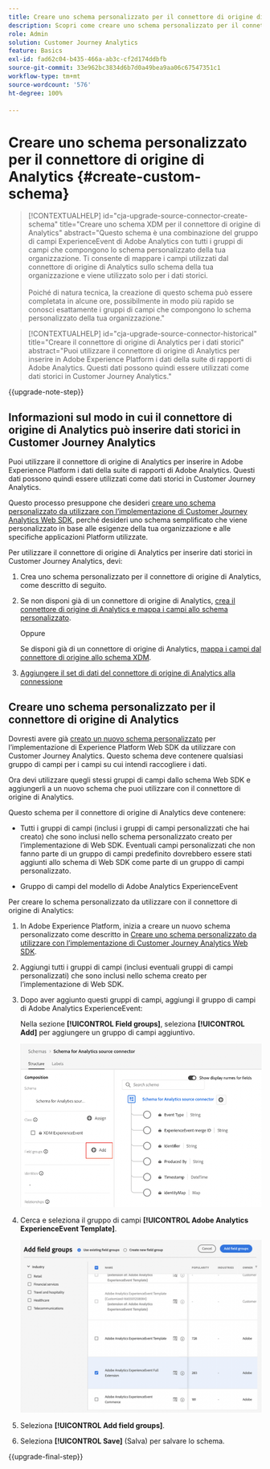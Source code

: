 ```yaml
---
title: Creare uno schema personalizzato per il connettore di origine di Analytics
description: Scopri come creare uno schema personalizzato per il connettore di origine di Analytics
role: Admin
solution: Customer Journey Analytics
feature: Basics
exl-id: fad62c04-b435-466a-ab3c-cf2d174ddbfb
source-git-commit: 33e962bc3834d6b7d0a49bea9aa06c67547351c1
workflow-type: tm+mt
source-wordcount: '576'
ht-degree: 100%

---
```


# Creare uno schema personalizzato per il connettore di origine di Analytics {#create-custom-schema}

<!-- markdownlint-disable MD034 -->

>[!CONTEXTUALHELP]
>id="cja-upgrade-source-connector-create-schema"
>title="Creare uno schema XDM per il connettore di origine di Analytics"
>abstract="Questo schema è una combinazione del gruppo di campi ExperienceEvent di Adobe Analytics con tutti i gruppi di campi che compongono lo schema personalizzato della tua organizzazione. Ti consente di mappare i campi utilizzati dal connettore di origine di Analytics sullo schema della tua organizzazione e viene utilizzato solo per i dati storici.<br><br>Poiché di natura tecnica, la creazione di questo schema può essere completata in alcune ore, possibilmente in modo più rapido se conosci esattamente i gruppi di campi che compongono lo schema personalizzato della tua organizzazione."

<!-- markdownlint-enable MD034 -->

<!-- markdownlint-disable MD034 -->

>[!CONTEXTUALHELP]
>id="cja-upgrade-source-connector-historical"
>title="Creare il connettore di origine di Analytics per i dati storici"
>abstract="Puoi utilizzare il connettore di origine di Analytics per inserire in Adobe Experience Platform i dati della suite di rapporti di Adobe Analytics. Questi dati possono quindi essere utilizzati come dati storici in Customer Journey Analytics."

<!-- markdownlint-enable MD034 -->

{{upgrade-note-step}}

## Informazioni sul modo in cui il connettore di origine di Analytics può inserire dati storici in Customer Journey Analytics

Puoi utilizzare il connettore di origine di Analytics per inserire in Adobe Experience Platform i dati della suite di rapporti di Adobe Analytics. Questi dati possono quindi essere utilizzati come dati storici in Customer Journey Analytics.

Questo processo presuppone che desideri [creare uno schema personalizzato da utilizzare con l’implementazione di Customer Journey Analytics Web SDK](/help/getting-started/cja-upgrade/cja-upgrade-schema-create.md), perché desideri uno schema semplificato che viene personalizzato in base alle esigenze della tua organizzazione e alle specifiche applicazioni Platform utilizzate.

Per utilizzare il connettore di origine di Analytics per inserire dati storici in Customer Journey Analytics, devi:

1. Crea uno schema personalizzato per il connettore di origine di Analytics, come descritto di seguito.

1. Se non disponi già di un connettore di origine di Analytics, [crea il connettore di origine di Analytics e mappa i campi allo schema personalizzato](/help/getting-started/cja-upgrade/cja-upgrade-source-connector.md).

   Oppure

   Se disponi già di un connettore di origine di Analytics, [mappa i campi dal connettore di origine allo schema XDM](/help/getting-started/cja-upgrade/cja-upgrade-from-source-connector.md).

1. [Aggiungere il set di dati del connettore di origine di Analytics alla connessione](/help/getting-started/cja-upgrade/cja-upgrade-source-connector-dataset.md)

## Creare uno schema personalizzato per il connettore di origine di Analytics

Dovresti avere già [creato un nuovo schema personalizzato](/help/getting-started/cja-upgrade/cja-upgrade-schema-create.md) per l’implementazione di Experience Platform Web SDK da utilizzare con Customer Journey Analytics. Questo schema deve contenere qualsiasi gruppo di campi per i campi su cui intendi raccogliere i dati.

Ora devi utilizzare quegli stessi gruppi di campi dallo schema Web SDK e aggiungerli a un nuovo schema che puoi utilizzare con il connettore di origine di Analytics.

Questo schema per il connettore di origine di Analytics deve contenere:

* Tutti i gruppi di campi (inclusi i gruppi di campi personalizzati che hai creato) che sono inclusi nello schema personalizzato creato per l’implementazione di Web SDK. Eventuali campi personalizzati che non fanno parte di un gruppo di campi predefinito dovrebbero essere stati aggiunti allo schema di Web SDK come parte di un gruppo di campi personalizzato.

* Gruppo di campi del modello di Adobe Analytics ExperienceEvent

Per creare lo schema personalizzato da utilizzare con il connettore di origine di Analytics:

1. In Adobe Experience Platform, inizia a creare un nuovo schema personalizzato come descritto in [Creare uno schema personalizzato da utilizzare con l’implementazione di Customer Journey Analytics Web SDK](/help/getting-started/cja-upgrade/cja-upgrade-schema-create.md).

1. Aggiungi tutti i gruppi di campi (inclusi eventuali gruppi di campi personalizzati) che sono inclusi nello schema creato per l’implementazione di Web SDK.

1. Dopo aver aggiunto questi gruppi di campi, aggiungi il gruppo di campi di Adobe Analytics ExperienceEvent:

   Nella sezione **[!UICONTROL Field groups]**, seleziona **[!UICONTROL Add]** per aggiungere un gruppo di campi aggiuntivo.

   ![Aggiungi gruppo di campi allo schema](assets/schema-add-field-group.png)

1. Cerca e seleziona il gruppo di campi **[!UICONTROL Adobe Analytics ExperienceEvent Template]**.

   ![Aggiungi il gruppo di campi di Adobe Analytics ExperienceEvent](assets/schema-experienceevent.png)

1. Seleziona **[!UICONTROL Add field groups]**.

1. Seleziona **[!UICONTROL Save]** (Salva) per salvare lo schema.

{{upgrade-final-step}}
